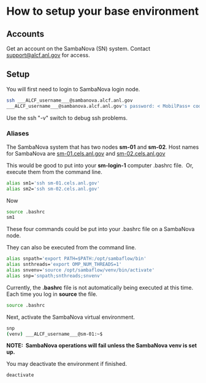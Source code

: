 # How to setup your base environment

## Accounts

Get an account on the SambaNova (SN) system. Contact <support@alcf.anl.gov> for access.

## Setup

You will first need to login to SambaNova login node.

```bash
ssh ___ALCF_username___@sambanova.alcf.anl.gov
___ALCF_username___@sambanova.alcf.anl.gov's password: < MobilPass+ code >
```

Use the ssh "-v" switch to debug ssh problems.

### Aliases

The SambaNova system that has two nodes **sm-01** and **sm-02**. Host names for
SambaNova are [sm-01.cels.anl.gov](http://sm-01.cels.anl.gov) and [sm-02.cels.anl.gov](http://sm-02.cels.anl.gov)

This would be good to put into your **sm-login-1** computer .bashrc file.  Or,
execute them from the command line.

```bash
alias sm1='ssh sm-01.cels.anl.gov'
alias sm2='ssh sm-02.cels.anl.gov'
```

Now

```bash
source .bashrc
sm1
```

These four commands could be put into your .bashrc file on a SambaNova
node.

They can also be executed from the command line.

```bash
alias snpath='export PATH=$PATH:/opt/sambaflow/bin'
alias snthreads='export OMP_NUM_THREADS=1'
alias snvenv='source /opt/sambaflow/venv/bin/activate'
alias snp='snpath;snthreads;snvenv'
```

Currently, the **.bashrc** file is not automatically being executed at this time.
Each time you log in **source** the file.

```bash
source .bashrc
```

Next, activate the SambaNova virtual environment.

```bash
snp
(venv) ___ALCF_username___@sm-01:~$
```

**NOTE:  SambaNova operations will fail unless the SambaNova venv is set
up.**

You may deactivate the environment if finished.

```bash
deactivate
```
